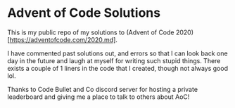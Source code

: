 # Advent of Code Solutions
This is my public repo of my solutions to (Advent of Code 2020)[https://adventofcode.com/2020.md].

I have commented past solutions out, and errors so that I can look back one day in the future and laugh at myself for writing such stupid things. 
There exists a couple of 1 liners in the code that I created, though not always good lol.

Thanks to Code Bullet and Co discord server for hosting a private leaderboard and giving me a place to talk to others about AoC!
